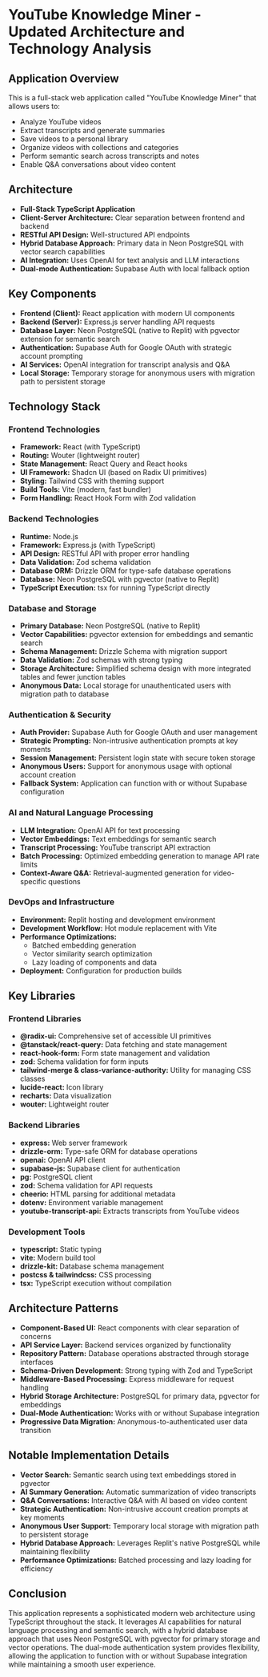 # YouTube Knowledge Miner - Updated Architecture and Technology Analysis

## Application Overview

This is a full-stack web application called "YouTube Knowledge Miner" that allows users to:

- Analyze YouTube videos
- Extract transcripts and generate summaries
- Save videos to a personal library
- Organize videos with collections and categories
- Perform semantic search across transcripts and notes
- Enable Q&A conversations about video content

## Architecture

- **Full-Stack TypeScript Application**
- **Client-Server Architecture:** Clear separation between frontend and backend
- **RESTful API Design:** Well-structured API endpoints
- **Hybrid Database Approach:** Primary data in Neon PostgreSQL with vector search capabilities
- **AI Integration:** Uses OpenAI for text analysis and LLM interactions
- **Dual-mode Authentication:** Supabase Auth with local fallback option

## Key Components

- **Frontend (Client):** React application with modern UI components
- **Backend (Server):** Express.js server handling API requests
- **Database Layer:** Neon PostgreSQL (native to Replit) with pgvector extension for semantic search
- **Authentication:** Supabase Auth for Google OAuth with strategic account prompting
- **AI Services:** OpenAI integration for transcript analysis and Q&A
- **Local Storage:** Temporary storage for anonymous users with migration path to persistent storage

## Technology Stack

### Frontend Technologies

- **Framework:** React (with TypeScript)
- **Routing:** Wouter (lightweight router)
- **State Management:** React Query and React hooks
- **UI Framework:** Shadcn UI (based on Radix UI primitives)
- **Styling:** Tailwind CSS with theming support
- **Build Tools:** Vite (modern, fast bundler)
- **Form Handling:** React Hook Form with Zod validation

### Backend Technologies

- **Runtime:** Node.js
- **Framework:** Express.js (with TypeScript)
- **API Design:** RESTful API with proper error handling
- **Data Validation:** Zod schema validation
- **Database ORM:** Drizzle ORM for type-safe database operations
- **Database:** Neon PostgreSQL with pgvector (native to Replit)
- **TypeScript Execution:** tsx for running TypeScript directly

### Database and Storage

- **Primary Database:** Neon PostgreSQL (native to Replit)
- **Vector Capabilities:** pgvector extension for embeddings and semantic search
- **Schema Management:** Drizzle Schema with migration support
- **Data Validation:** Zod schemas with strong typing
- **Storage Architecture:** Simplified schema design with more integrated tables and fewer junction tables
- **Anonymous Data:** Local storage for unauthenticated users with migration path to database

### Authentication & Security

- **Auth Provider:** Supabase Auth for Google OAuth and user management
- **Strategic Prompting:** Non-intrusive authentication prompts at key moments
- **Session Management:** Persistent login state with secure token storage
- **Anonymous Users:** Support for anonymous usage with optional account creation
- **Fallback System:** Application can function with or without Supabase configuration

### AI and Natural Language Processing

- **LLM Integration:** OpenAI API for text processing
- **Vector Embeddings:** Text embeddings for semantic search
- **Transcript Processing:** YouTube transcript API extraction
- **Batch Processing:** Optimized embedding generation to manage API rate limits
- **Context-Aware Q&A:** Retrieval-augmented generation for video-specific questions

### DevOps and Infrastructure

- **Environment:** Replit hosting and development environment
- **Development Workflow:** Hot module replacement with Vite
- **Performance Optimizations:** 
  - Batched embedding generation
  - Vector similarity search optimization
  - Lazy loading of components and data
- **Deployment:** Configuration for production builds

## Key Libraries

### Frontend Libraries

- **@radix-ui:** Comprehensive set of accessible UI primitives
- **@tanstack/react-query:** Data fetching and state management
- **react-hook-form:** Form state management and validation
- **zod:** Schema validation for form inputs
- **tailwind-merge & class-variance-authority:** Utility for managing CSS classes
- **lucide-react:** Icon library
- **recharts:** Data visualization
- **wouter:** Lightweight router

### Backend Libraries

- **express:** Web server framework
- **drizzle-orm:** Type-safe ORM for database operations
- **openai:** OpenAI API client
- **supabase-js:** Supabase client for authentication
- **pg:** PostgreSQL client
- **zod:** Schema validation for API requests
- **cheerio:** HTML parsing for additional metadata
- **dotenv:** Environment variable management
- **youtube-transcript-api:** Extracts transcripts from YouTube videos

### Development Tools

- **typescript:** Static typing
- **vite:** Modern build tool
- **drizzle-kit:** Database schema management
- **postcss & tailwindcss:** CSS processing
- **tsx:** TypeScript execution without compilation

## Architecture Patterns

- **Component-Based UI:** React components with clear separation of concerns
- **API Service Layer:** Backend services organized by functionality
- **Repository Pattern:** Database operations abstracted through storage interfaces
- **Schema-Driven Development:** Strong typing with Zod and TypeScript
- **Middleware-Based Processing:** Express middleware for request handling
- **Hybrid Storage Architecture:** PostgreSQL for primary data, pgvector for embeddings
- **Dual-Mode Authentication:** Works with or without Supabase integration
- **Progressive Data Migration:** Anonymous-to-authenticated user data transition

## Notable Implementation Details

- **Vector Search:** Semantic search using text embeddings stored in pgvector
- **AI Summary Generation:** Automatic summarization of video transcripts
- **Q&A Conversations:** Interactive Q&A with AI based on video content
- **Strategic Authentication:** Non-intrusive account creation prompts at key moments
- **Anonymous User Support:** Temporary local storage with migration path to persistent storage
- **Hybrid Database Approach:** Leverages Replit's native PostgreSQL while maintaining flexibility
- **Performance Optimizations:** Batched processing and lazy loading for efficiency

## Conclusion

This application represents a sophisticated modern web architecture using TypeScript throughout the stack. It leverages AI capabilities for natural language processing and semantic search, with a hybrid database approach that uses Neon PostgreSQL with pgvector for primary storage and vector operations. The dual-mode authentication system provides flexibility, allowing the application to function with or without Supabase integration while maintaining a smooth user experience.
